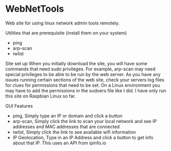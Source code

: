 # WebNetTools
Web site for using linux network admin tools remotely.

Utilities that are prerequisite (install them on your system)
- ping
- arp-scan
- iwlist

Site set up
When you initially download the site, you will have some commands that need sudo privileges.  For example, arp-scan may need special privileges to be able to be run by the web server.  As you have any issues running certain sections of the web site, check your servers log files for clues for permissions that need to be set. On a Linux environment you may have to add the permissions in the sudoers file like I did.  I have only run this site on Raspbian Linux so far.

GUI Features
- ping, Simply type an IP or domain and click a button
- arp-scan, Simply click the link to scan your local network and see IP addresses and MAC addresses that are connected
- iwlist, Simply click the link to see available wifi information
- IP Geolocation, Type in an IP Address and click a button to get info about that IP.  This uses an API from ipinfo.io
